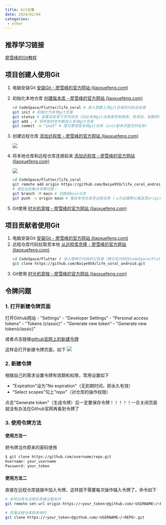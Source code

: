 ```yaml
---
title: Git合集
date: 2024/02/04
categories:
 - other
---
```


## 推荐学习链接
[廖雪峰的Git教程](https://www.liaoxuefeng.com/wiki/896043488029600)

## 项目创建人使用Git

1.  电脑安装Git
    [安装Git - 廖雪峰的官方网站 (liaoxuefeng.com)](https://www.liaoxuefeng.com/wiki/896043488029600/896067074338496)
2.  初始化本地仓库
    [创建版本库 - 廖雪峰的官方网站 (liaoxuefeng.com)](https://www.liaoxuefeng.com/wiki/896043488029600/896827951938304)
    ```bash
    cd CodeSpace/Flutter/life_coral # 进入想要上传git仓库的代码总目录
    git init # 初始化为本地git仓库
    git status # 查看该目录下文件状态（对比本地git仓库是否有修改、有添加、有删除）
    git add . # 将所有的文件都加入本地git仓库
    git commit -m "init" # 提交更改至本地git仓库（init是本次提交的名称）
    ```
3.  创建远程仓库
    [添加远程库 - 廖雪峰的官方网站 (liaoxuefeng.com)](https://www.liaoxuefeng.com/wiki/896043488029600/898732864121440)


    ![](/image/5j0h85a07o_-ozw2mMRCW.png)
4.  将本地仓库和远程仓库连接起来
    [添加远程库 - 廖雪峰的官方网站 (liaoxuefeng.com)](https://www.liaoxuefeng.com/wiki/896043488029600/898732864121440)


    ![](/image/ij7aea6480_E34kxNtBEx.png)
    ```bash
    cd CodeSpace/Flutter/life_coral
    git remote add origin https://github.com/Baiye959/life_coral_android.git # 添加联系
    # 请在此处解决令牌问题！
    git branch -M main # 切换到main分支
    git push -u origin main # 推送本地仓库至远程仓库（-u为设置默认推送至origin远程仓库的main分支）
    ```
5.  Git使用
    [时光机穿梭 - 廖雪峰的官方网站 (liaoxuefeng.com)](https://www.liaoxuefeng.com/wiki/896043488029600/896954074659008)

## 项目贡献者使用Git

1.  电脑安装Git
    [安装Git - 廖雪峰的官方网站 (liaoxuefeng.com)](https://www.liaoxuefeng.com/wiki/896043488029600/896067074338496)
2.  远程仓库代码拉取至本地
    [从远程库克隆 - 廖雪峰的官方网站 (liaoxuefeng.com)](https://www.liaoxuefeng.com/wiki/896043488029600/898732792973664)
    ```bash
    cd CodeSpace/Flutter # 进入想拷贝代码的父目录（拷贝后代码在CodeSpace/Flutter/life_coral_android）
    git clone https://github.com/Baiye959/life_coral_android.git
    ```
3.  Git使用
    [时光机穿梭 - 廖雪峰的官方网站 (liaoxuefeng.com)](https://www.liaoxuefeng.com/wiki/896043488029600/896954074659008)

## 令牌问题

### 1. 打开新建令牌页面

打开Github网站 - "Settings" - "Developer Settings" - "Personal access tokens" - "Tokens (classic)" - "Generate new token" - "Generate new token(classic)"

或者点击链接[github官网上的新建令牌](https://github.com/settings/tokens/new)

这样会打开新建令牌页面，如下
![](/image/2024-02-04-225316.png)

### 2. 新建令牌
根据自己的需求设置令牌有效期和权限，常用设置如下

- "Expiration"设为"No expiration"（无到期时间，即永久有效）
- "Select scopes"勾上"repo"（对仓库的操作权限）

点击"Generate token"（生成令牌）后一定要保存令牌！！！！！一旦关闭页面就没有办法在Github官网再看到令牌了

### 3. 使用令牌方法

#### 使用方法一

把令牌当作原来的密码使用
```bash
$ git clone https://github.com/username/repo.git
Username: your_username
Password: your_token
```

#### 使用方法二

直接在远程仓库链接中加入令牌，这样就不需要每次操作输入令牌了，命令如下
```bash
# 本地仓库与远程仓库建立联系时
git remote set-url origin https://<your_token>@github.com/<USERNAME>/<REPO>.git

# 克隆远程仓库到本地时
git clone https://<your_token>@github.com/<USERNAME>/<REPO>.git
```
